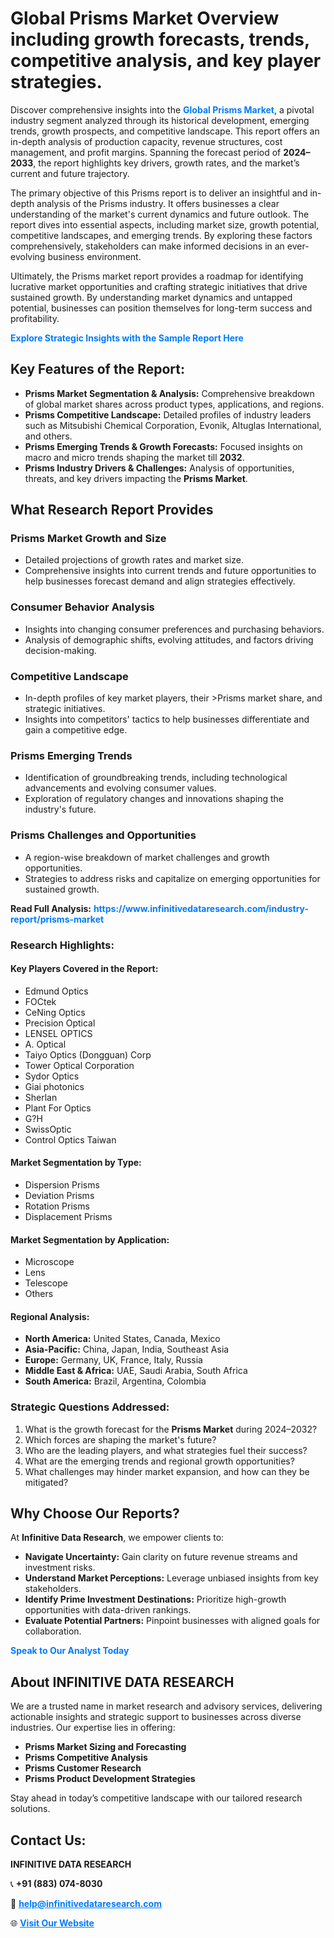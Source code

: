 <h1>Global Prisms Market Overview including growth forecasts, trends, competitive analysis, and key player strategies.</h1>
<p>
Discover comprehensive insights into the 
<a href="https://www.infinitivedataresearch.com/industry-report/prisms-market" rel="dofollow" style="color: #007BFF; text-decoration: none;"><strong>Global Prisms Market</strong></a>, a pivotal industry segment analyzed through its historical development, emerging trends, growth prospects, and competitive landscape. This report offers an in-depth analysis of production capacity, revenue structures, cost management, and profit margins. Spanning the forecast period of <strong>2024–2033</strong>, the report highlights key drivers, growth rates, and the market’s current and future trajectory.
</p>
<p>
The primary objective of this Prisms report is to deliver an insightful and in-depth analysis of the Prisms industry. It offers businesses a clear understanding of the market's current dynamics and future outlook. The report dives into essential aspects, including market size, growth potential, competitive landscapes, and emerging trends. By exploring these factors comprehensively, stakeholders can make informed decisions in an ever-evolving business environment.
</p>
<p>
Ultimately, the Prisms market report provides a roadmap for identifying lucrative market opportunities and crafting strategic initiatives that drive sustained growth. By understanding market dynamics and untapped potential, businesses can position themselves for long-term success and profitability.
</p>
<p>
<a href="https://www.infinitivedataresearch.com/request-sample/reportId=106721" style="color: #007BFF; text-decoration: none;"><strong>Explore Strategic Insights with the Sample Report Here</strong></a>
</p>

<h2>Key Features of the Report:</h2>
<ul>
<li><strong>Prisms Market Segmentation & Analysis:</strong> Comprehensive breakdown of global market shares across product types, applications, and regions.</li>
<li><strong>Prisms Competitive Landscape:</strong> Detailed profiles of industry leaders such as Mitsubishi Chemical Corporation, Evonik, Altuglas International, and others.</li>
<li><strong>Prisms Emerging Trends & Growth Forecasts:</strong> Focused insights on macro and micro trends shaping the market till <strong>2032</strong>.</li>
<li><strong>Prisms Industry Drivers & Challenges:</strong> Analysis of opportunities, threats, and key drivers impacting the <strong>Prisms Market</strong>.</li>
</ul>

<h2>What Research Report Provides</h2>
<h3>Prisms Market Growth and Size</h3>
<ul>
<li>Detailed projections of growth rates and market size.</li>
<li>Comprehensive insights into current trends and future opportunities to help businesses forecast demand and align strategies effectively.</li>
</ul>

<h3>Consumer Behavior Analysis</h3>
<ul>
<li>Insights into changing consumer preferences and purchasing behaviors.</li>
<li>Analysis of demographic shifts, evolving attitudes, and factors driving decision-making.</li>
</ul>

<h3>Competitive Landscape</h3>
<ul>
<li>In-depth profiles of key market players, their >Prisms market share, and strategic initiatives.</li>
<li>Insights into competitors' tactics to help businesses differentiate and gain a competitive edge.</li>
</ul>

<h3>Prisms Emerging Trends</h3>
<ul>
<li>Identification of groundbreaking trends, including technological advancements and evolving consumer values.</li>
<li>Exploration of regulatory changes and innovations shaping the industry's future.</li>
</ul>

<h3>Prisms Challenges and Opportunities</h3>
<ul>
<li>A region-wise breakdown of market challenges and growth opportunities.</li>
<li>Strategies to address risks and capitalize on emerging opportunities for sustained growth.</li>
</ul>
<p><strong>Read Full Analysis:</strong> <a href="https://www.infinitivedataresearch.com/industry-report/prisms-market" rel="dofollow" style="color: #007BFF; text-decoration: none;"><strong>https://www.infinitivedataresearch.com/industry-report/prisms-market</strong></a></p>
<h3>Research Highlights:</h3>
<h4>Key Players Covered in the Report:</h4>
<ul><li>Edmund Optics</li><li>FOCtek</li><li>CeNing Optics</li><li>Precision Optical</li><li>LENSEL OPTICS</li><li>A. Optical</li><li>Taiyo Optics (Dongguan) Corp</li><li>Tower Optical Corporation</li><li>Sydor Optics</li><li>Giai photonics</li><li>Sherlan</li><li>Plant For Optics</li><li>G?H</li><li>SwissOptic</li><li>Control Optics Taiwan</li></ul>
<h4>Market Segmentation by Type:</h4>
<ul><li>Dispersion Prisms</li><li>Deviation Prisms</li><li>Rotation Prisms</li><li>Displacement Prisms</li></ul>
<h4>Market Segmentation by Application:</h4>
<ul><li>Microscope</li><li>Lens</li><li>Telescope</li><li>Others</li></ul>

<h4>Regional Analysis:</h4>
<ul>
<li><strong>North America:</strong> United States, Canada, Mexico</li>
<li><strong>Asia-Pacific:</strong> China, Japan, India, Southeast Asia</li>
<li><strong>Europe:</strong> Germany, UK, France, Italy, Russia</li>
<li><strong>Middle East & Africa:</strong> UAE, Saudi Arabia, South Africa</li>
<li><strong>South America:</strong> Brazil, Argentina, Colombia</li>
</ul>

<h3>Strategic Questions Addressed:</h3>
<ol>
<li>What is the growth forecast for the <strong>Prisms Market</strong> during 2024–2032?</li>
<li>Which forces are shaping the market's future?</li>
<li>Who are the leading players, and what strategies fuel their success?</li>
<li>What are the emerging trends and regional growth opportunities?</li>
<li>What challenges may hinder market expansion, and how can they be mitigated?</li>
</ol>

<h2>Why Choose Our Reports?</h2>
<p>At <strong>Infinitive Data Research</strong>, we empower clients to:</p>
<ul>
<li><strong>Navigate Uncertainty:</strong> Gain clarity on future revenue streams and investment risks.</li>
<li><strong>Understand Market Perceptions:</strong> Leverage unbiased insights from key stakeholders.</li>
<li><strong>Identify Prime Investment Destinations:</strong> Prioritize high-growth opportunities with data-driven rankings.</li>
<li><strong>Evaluate Potential Partners:</strong> Pinpoint businesses with aligned goals for collaboration.</li>
</ul>
<p><a href="https://www.infinitivedataresearch.com/industry-report/prisms-market" rel="dofollow" style="color: #007BFF; text-decoration: none;"><strong>Speak to Our Analyst Today</strong></a></p>

<h2>About INFINITIVE DATA RESEARCH</h2>
<p>We are a trusted name in market research and advisory services, delivering actionable insights and strategic support to businesses across diverse industries. Our expertise lies in offering:</p>
<ul>
<li><strong>Prisms Market Sizing and Forecasting</strong></li>
<li><strong>Prisms Competitive Analysis</strong></li>
<li><strong>Prisms Customer Research</strong></li>
<li><strong>Prisms Product Development Strategies</strong></li>
</ul>
<p>Stay ahead in today’s competitive landscape with our tailored research solutions.</p>

<h2>Contact Us:</h2>
<p><strong>INFINITIVE DATA RESEARCH</strong></p>
<p>📞 <strong>+91 (883) 074-8030</strong></p>
<p>📧 <strong><a href="mailto:help@infinitivedataresearch.com" style="color: #007BFF;">help@infinitivedataresearch.com</a></strong></p>
<p>🌐 <strong><a href="https://www.infinitivedataresearch.com" rel="dofollow" style="color: #007BFF;">Visit Our Website</a></strong></p>